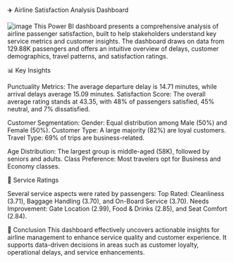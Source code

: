 ✈️ Airline Satisfaction Analysis Dashboard

![image](https://github.com/user-attachments/assets/29d607a6-834c-4fb1-83e7-50eeac920579)
This Power BI dashboard presents a comprehensive analysis of airline passenger satisfaction, built to help stakeholders understand key service metrics and customer insights. The dashboard draws on data from 129.88K passengers and offers an intuitive overview of delays, customer demographics, travel patterns, and satisfaction ratings.

📊 Key Insights

Punctuality Metrics: The average departure delay is 14.71 minutes, while arrival delays average 15.09 minutes.
Satisfaction Score: The overall average rating stands at 43.35, with 48% of passengers satisfied, 45% neutral, and 7% dissatisfied.

Customer Segmentation:
Gender: Equal distribution among Male (50%) and Female (50%).
Customer Type: A large majority (82%) are loyal customers.
Travel Type: 69% of trips are business-related.

Age Distribution: The largest group is middle-aged (58K), followed by seniors and adults.
Class Preference: Most travelers opt for Business and Economy classes.


🛫 Service Ratings

Several service aspects were rated by passengers:
Top Rated: Cleanliness (3.71), Baggage Handling (3.70), and On-Board Service (3.70).
Needs Improvement: Gate Location (2.99), Food & Drinks (2.85), and Seat Comfort (2.84).


🎯 Conclusion
This dashboard effectively uncovers actionable insights for airline management to enhance service quality and customer experience. It supports data-driven decisions in areas such as customer loyalty, operational delays, and service enhancements.
